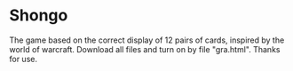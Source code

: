 # Shongo
The game based on the correct display of 12 pairs of cards, inspired by the world of warcraft.
Download all files and turn on by file "gra.html".
Thanks for use.
